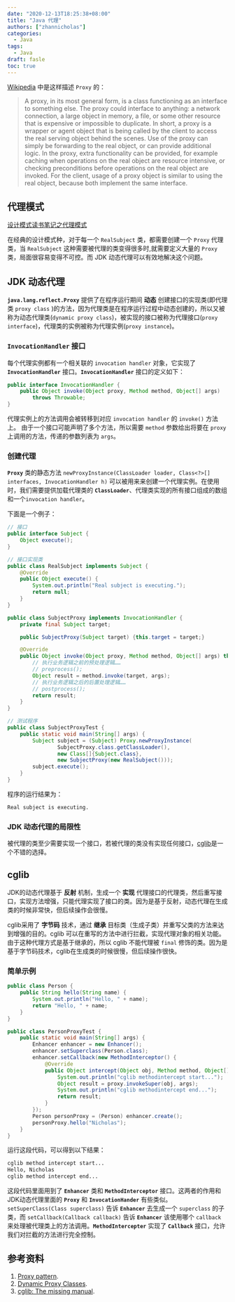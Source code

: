 ```yaml
---
date: "2020-12-13T18:25:38+08:00"
title: "Java 代理"
authors: ["zhannicholas"]
categories:
  - Java
tags:
  - Java
draft: fasle
toc: true
---
```


[Wikipedia](https://en.wikipedia.org/wiki/Proxy_pattern#Java) 中是这样描述 `Proxy` 的：
> A proxy, in its most general form, is a class functioning as an interface to something else. The proxy could interface to anything: a network connection, a large object in memory, a file, or some other resource that is expensive or impossible to duplicate. In short, a proxy is a wrapper or agent object that is being called by the client to access the real serving object behind the scenes. Use of the proxy can simply be forwarding to the real object, or can provide additional logic. In the proxy, extra functionality can be provided, for example caching when operations on the real object are resource intensive, or checking preconditions before operations on the real object are invoked. For the client, usage of a proxy object is similar to using the real object, because both implement the same interface.

## 代理模式

[设计模式读书笔记之代理模式](../../../../reading_notes/设计模式的艺术/设计模式的艺术读书笔记之十三代理模式/)

在经典的设计模式种，对于每一个 `RealSubject` 类，都需要创建一个 `Proxy` 代理类，当 `RealSubject` 这种需要被代理的类变得很多时,就需要定义大量的 `Proxy` 类，局面很容易变得不可控。而 JDK 动态代理可以有效地解决这个问题。

## JDK 动态代理

**`java.lang.reflect.Proxy`** 提供了在程序运行期间 **动态** 创建接口的实现类(即代理类 `proxy class` )的方法，因为代理类是在程序运行过程中动态创建的，所以又被称为动态代理类(`dynamic proxy class`)，被实现的接口被称为代理接口(`proxy interface`)，代理类的实例被称为代理实例(`proxy instance`)。

### **`InvocationHandler`** 接口
每个代理实例都有一个相关联的 `invocation handler` 对象，它实现了 **`InvocationHandler`** 接口。**`InvocationHandler`** 接口的定义如下：
```Java
public interface InvocationHandler {
    public Object invoke(Object proxy, Method method, Object[] args)
        throws Throwable;
}
```
代理实例上的方法调用会被转移到对应 `invocation handler` 的 `invoke()` 方法上。
由于一个接口可能声明了多个方法，所以需要 `method` 参数给出将要在 `proxy` 上调用的方法，传递的参数列表为 `args`。

### 创建代理

**`Proxy`** 类的静态方法 `newProxyInstance(ClassLoader loader, Class<?>[] interfaces, InvocationHandler h)` 可以被用来来创建一个代理实例。在使用时，我们需要提供加载代理类的 **`ClassLoader`**、代理类实现的所有接口组成的数组和一个`invocation handler`。

下面是一个例子：
```Java
// 接口
public interface Subject {
    Object execute();
}

// 接口实现类
public class RealSubject implements Subject {
    @Override
    public Object execute() {
        System.out.println("Real subject is executing.");
        return null;
    }
}

public class SubjectProxy implements InvocationHandler {
    private final Subject target;

    public SubjectProxy(Subject target) {this.target = target;}

    @Override
    public Object invoke(Object proxy, Method method, Object[] args) throws Throwable {
        // 执行业务逻辑之前的预处理逻辑……
        // preprocess();
        Object result = method.invoke(target, args);
        // 执行业务逻辑之后的后置处理逻辑……
        // postprocess();
        return result;
    }
}

// 测试程序
public class SubjectProxyTest {
    public static void main(String[] args) {
        Subject subject = (Subject) Proxy.newProxyInstance(
                SubjectProxy.class.getClassLoader(),
                new Class[]{Subject.class},
                new SubjectProxy(new RealSubject()));
        subject.execute();
    }
}
```
程序的运行结果为：
```txt
Real subject is executing.
```

### JDK 动态代理的局限性
被代理的类至少需要实现一个接口，若被代理的类没有实现任何接口，[cglib](https://github.com/cglib/cglib)是一个不错的选择。

## cglib
JDK的动态代理基于 **反射** 机制，生成一个 **实现** 代理接口的代理类，然后重写接口，实现方法增强，只能代理实现了接口的类。因为是基于反射，动态代理在生成类的时候非常快，但后续操作会很慢。

cglib采用了 **字节码** 技术，通过 **继承** 目标类（生成子类）并重写父类的方法来达到增强的目的。cglib 可以在重写的方法中进行拦截，实现代理对象的相关功能。由于这种代理方式是基于继承的，所以 cglib 不能代理被 `final` 修饰的类。因为是基于字节码技术，cglib在生成类的时候很慢，但后续操作很快。

### 简单示例
```Java
public class Person {
    public String hello(String name) {
        System.out.println("Hello, " + name);
        return "Hello, " + name;
    }
}

public class PersonProxyTest {
    public static void main(String[] args) {
        Enhancer enhancer = new Enhancer();
        enhancer.setSuperclass(Person.class);
        enhancer.setCallback(new MethodInterceptor() {
            @Override
            public Object intercept(Object obj, Method method, Object[] args, MethodProxy proxy) throws Throwable {
                System.out.println("cglib methodintercept start...");
                Object result = proxy.invokeSuper(obj, args);
                System.out.println("cglib methodintercept end...");
                return result;
            }
        });
        Person personProxy = (Person) enhancer.create();
        personProxy.hello("Nicholas");
    }
}
```
运行这段代码，可以得到以下结果：
```txt
cglib method intercept start...
Hello, Nicholas
cglib method intercept end...
```
这段代码里面用到了 **`Enhancer`** 类和 **`MethodInterceptor`** 接口。这两者的作用和JDK动态代理里面的 **`Proxy`** 和 **`InvocationHander`** 有些类似。`setSuperClass(Class superclass)` 告诉 **`Enhancer`** 去生成一个 `superclass` 的子类，而 `setCallback(Callback callback)` 告诉 **`Enhancer`** 该使用哪个 `callback` 来处理被代理类上的方法调用。**`MethodIntercepter`** 实现了 **`Callback`** 接口，允许我们对拦截的方法进行完全控制。

## 参考资料
1. [Proxy pattern](https://en.wikipedia.org/wiki/Proxy_pattern).
2. [Dynamic Proxy Classes](https://docs.oracle.com/javase/8/docs/technotes/guides/reflection/proxy.html).
3. [cglib: The missing manual](http://mydailyjava.blogspot.com/2013/11/cglib-missing-manual.html).